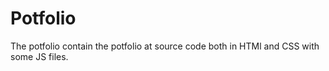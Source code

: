 # Potfolio
The potfolio contain the potfolio at source code both in HTMl and CSS with some JS files.
